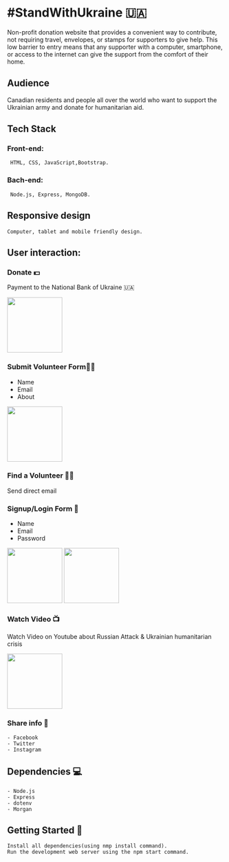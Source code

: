 # #StandWithUkraine 🇺🇦

Non-profit donation website that provides a convenient way to contribute, not requiring travel, envelopes, or stamps for supporters to give help. This low barrier to entry means that any supporter with a computer, smartphone, or access to the internet can give the support from the comfort of their home.

## Audience

Canadian residents and people all over the world who want to support the Ukrainian army and donate for humanitarian aid.

## Tech Stack

### Front-end:

```
 HTML, CSS, JavaScript,Bootstrap.
```

### Bach-end:

```
 Node.js, Express, MongoDB.
```

## Responsive design

```
Computer, tablet and mobile friendly design.
```

## User interaction:

### Donate 💵

Payment to the National Bank of Ukraine 🇺🇦

<img src="../assets/screenshots/MainPage.png" width="128"/>

### Submit Volunteer Form👨‍💻

- Name
- Email
- About

<img src="../assets/screenshots/BecomeVolunteer.png" width="128"/>

### Find a Volunteer 🕵️‍♂️

Send direct email

### Signup/Login Form 📑

- Name
- Email
- Password

<img src="../assets/screenshots/SignUp.png" width="128"/>
<img src="../assets/screenshots/LoginForm.png" width="128"/>

### Watch Video 📺

Watch Video on Youtube about Russian Attack & Ukrainian humanitarian crisis

<img src="../assets/screenshots/MansoryGrid.png" width="128"/>

### Share info 🚀

```
- Facebook
- Twitter
- Instagram
```

## Dependencies 💻

```
- Node.js
- Express
- dotenv
- Morgan
```

## Getting Started 🏁

```
Install all dependencies(using nmp install command).
Run the development web server using the npm start command.
```
